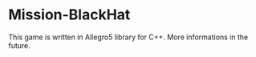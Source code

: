 # Mission-BlackHat
This game is written in Allegro5 library for C++. More informations in the future.
